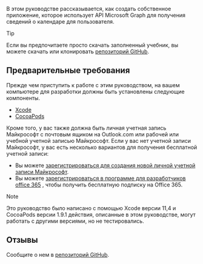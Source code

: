 <!-- markdownlint-disable MD002 MD041 -->

В этом руководстве рассказывается, как создать собственное приложение, которое использует API Microsoft Graph для получения сведений о календаре для пользователя.

> [!TIP]
> Если вы предпочитаете просто скачать заполненный учебник, вы можете скачать или клонировать [репозиторий GitHub](https://github.com/microsoftgraph/msgraph-training-ios-swift).

## <a name="prerequisites"></a>Предварительные требования

Прежде чем приступить к работе с этим руководством, на вашем компьютере для разработки должны быть установлены следующие компоненты.

- [Xcode](https://developer.apple.com/xcode/)
- [CocoaPods](https://cocoapods.org)

Кроме того, у вас также должна быть личная учетная запись Майкрософт с почтовым ящиком на Outlook.com или рабочей или учебной учетной записью Майкрософт. Если у вас нет учетной записи Майкрософт, у вас есть несколько вариантов для получения бесплатной учетной записи:

- Вы можете [зарегистрироваться для создания новой личной учетной записи Майкрософт](https://signup.live.com/signup?wa=wsignin1.0&rpsnv=12&ct=1454618383&rver=6.4.6456.0&wp=MBI_SSL_SHARED&wreply=https://mail.live.com/default.aspx&id=64855&cbcxt=mai&bk=1454618383&uiflavor=web&uaid=b213a65b4fdc484382b6622b3ecaa547&mkt=E-US&lc=1033&lic=1).
- Вы можете [зарегистрироваться в программе для разработчиков office 365](https://developer.microsoft.com/office/dev-program) , чтобы получить бесплатную подписку на Office 365.

> [!NOTE]
> Это руководство было написано с помощью Xcode версии 11,4 и CocoaPods версии 1.9.1 действия, описанные в этом руководстве, могут работать с другими версиями, но не тестировались.

## <a name="feedback"></a>Отзывы

Сообщите о нем в [репозиторий GitHub](https://github.com/microsoftgraph/msgraph-training-ios-swift).
